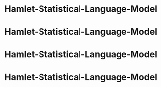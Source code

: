 # Hamlet-Statistical-Language-Model
# Hamlet-Statistical-Language-Model
# Hamlet-Statistical-Language-Model
# Hamlet-Statistical-Language-Model
